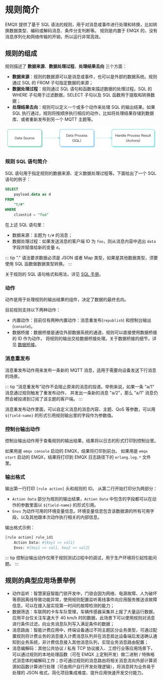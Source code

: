 # 规则简介

EMQX 提供了基于 SQL 语法的规则，用于对消息或事件进行处理和转换，比如转换数据类型、编码或解码消息、条件分支判断等。
规则是内置于 EMQX 的，没有消息序列化和网络传输的开销，所以运行非常高效。

## 规则的组成

规则描述了 **数据来源**、**数据处理过程**、**处理结果去向** 三个方面：

- **数据来源**：规则的数据源可以是消息或事件，也可以是外部的数据系统。规则通过 SQL 的 FROM 子句指定数据的来源；
- **数据处理过程**：规则通过 SQL 语句和函数来描述数据的处理过程。SQL 的 WHERE 子句用于过滤数据，SELECT 子句以及 SQL 函数用于提取和转换数据；
- **处理结果去向**：规则可以定义一个或多个动作来处理 SQL 的输出结果。如果 SQL 执行通过，规则将按顺序执行相应的动作，比如将处理结果存储到数据库、或者重新发布到另一个 MQTT 主题等。

![sql_process](./assets/sql_process.png)


### 规则 SQL 语句简介

SQL 语句用于指定规则的数据来源、定义数据处理过程等。下面给出了一个 SQL 语句的例子：

```SQL
SELECT
    payload.data as d
FROM
    "t/#"
WHERE
    clientid = "foo"
```

在上述 SQL 语句里：

- 数据来源：主题为 `t/#` 的消息；
- 数据处理过程：如果发送消息的客户端 ID 为 `foo`，则从消息内容中选出 `data` 字段并赋值给新的变量 `d`。

::: tip
"." 语法要求数据必须是 JSON 或者 Map 类型，如果是其他数据类型，须要使用 SQL 函数做数据类型转换。
:::

关于规则的 SQL 语句格式和用法，详见 [SQL 手册](./rule-sql-syntax.md)。

### 动作

动作是用于处理规则的输出结果的组件，决定了数据的最终去向。

目前规则支持以下两种动作：

- 内置动作：目前仅有两种内置动作：消息重发布(`republish`) 和控制台输出(`console`)。
- 数据桥接：数据桥接是通往外部数据系统的通道，规则可以直接使用数据桥接的 ID 作为动作，
将规则的输出交给数据桥接处理。关于数据桥接的细节，详见 [数据桥接](./data-bridges.md)。

### 消息重发布

消息重发布动作用来发布一条新的 MQTT 消息，适用于需要向设备发送下行消息的场景。

::: tip
“消息重发布”动作不会阻止原来的消息的投递。举例来说，如果一条 "a/1" 消息通过规则触发了重发布动作，
并发出一条新的消息 "a/2"，那么 "a/1" 消息仍然会被投递到订阅了该主题的客户端。
:::

消息重发布动作里面，可以自定义消息的消息内容、主题、QoS 等参数，可以用 `${field-name}` 的形式引用规则输出里的字段作为参数值。

### 控制台输出动作

控制台输出动作用于查看规则的输出结果，结果将以日志的形式打印到控制台里。

如果用是 `emqx console` 启动的 EMQX，结果将打印到前台。
如果用是 `emqx start` 启动的 EMQX，结果将打印到 EMQX 日志路径下的 `erlang.log.*` 文件里。

### 输出格式

输出第一行打印 `[rule action]` 头和规则的 ID。
从第二行开始打印分为两部分：

- `Action Data` 部分为规则的输出结果，`Action Data` 中包含的字段都可以在动作的参数里面以
`${field-name}` 的形式引用。
- `Envs` 为动作可用的环境变量信息。环境变量信息包含该数据源的所有可用字段，以及其他跟本次动作执行相关的内部信息。

输出格式示例：

```bash
[rule action] rule_id1
    Action Data: #{key1 => val1}
    Envs: #{key1 => val1, key2 => val2}
```

::: tip
控制台输出动作仅用于规则测试过程中的调试，用于生产环境将引起性能问题。
:::

## 规则的典型应用场景举例

- 动作监听：智慧家庭智能门锁开发中，门锁会因为网络、电源故障、人为破坏等原因离线导致功能异常，使用规则配置监听离线事件向应用服务推送该故障信息，可以在接入层实现第一时间的故障检测的能力；
- 数据筛选：车联网的卡车车队管理，车辆传感器采集并上报了大量运行数据，应用平台仅关注车速大于 40 km/h 时的数据，此场景下可以使用规则对消息进行条件过滤，向业务消息队列写入满足条件的数据；
- 消息路由：智能计费应用中，终端设备通过不同主题区分业务类型，可通过配置规则将计费业务的消息接入计费消息队列并在消息抵达设备端后发送确认通知到业务系统，非计费信息接入其他消息队列，实现业务消息路由配置；
- 消息编解码：其他公共协议 / 私有 TCP 协议接入、工控行业等应用场景下，可以通过规则的本地处理函数（可在 EMQX 上定制开发）做二进制 / 特殊格式消息体的编解码工作；亦可通过规则的消息路由将相关消息流向外部计算资源如函数计算进行处理（可由用户自行开发处理逻辑），将消息转为业务易于处理的 JSON 格式，简化项目集成难度、提升应用快速开发交付能力。